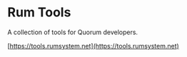 # Rum Tools

A collection of tools for Quorum developers.

[https://tools.rumsystem.net](https://tools.rumsystem.net)